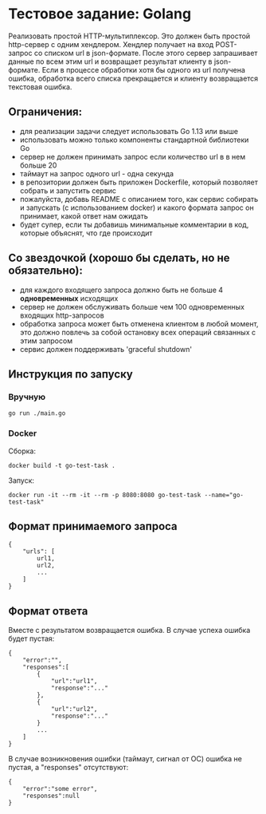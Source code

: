 # Тестовое задание: Golang
Реализовать простой HTTP-мультиплексор. 
Это должен быть простой http-сервер с одним хендлером. Хендлер получает на вход  POST-запрос со списком url в json-формате. После этого сервер запрашивает данные по всем этим url и возвращает результат клиенту в json-формате. Если в процессе обработки хотя бы одного из url получена ошибка, обработка всего списка прекращается и клиенту возвращается текстовая ошибка.
## Ограничения:
* для реализации задачи следует использовать Go 1.13 или выше
* использовать можно только компоненты стандартной библиотеки Go
* сервер не должен принимать запрос если количество url в в нем больше 20
* таймаут на запрос одного url - одна секунда
* в репозитории должен быть приложен Dockerfile, который позволяет собрать и запустить сервис
* пожалуйста, добавь README с описанием того, как сервис собирать и запускать (с использованием docker) и какого формата запрос он принимает, какой ответ нам ожидать
* будет супер, если ты добавишь минимальные комментарии в код, которые объяснят, что где происходит

## Со звездочкой (хорошо бы сделать, но не обязательно):
* для каждого входящего запроса должно быть не больше 4 **одновременных** исходящих
* сервер не должен обслуживать больше чем 100 одновременных входящих http-запросов
* обработка запроса может быть отменена клиентом в любой момент, это должно повлечь за собой остановку всех операций связанных с этим запросом
* сервис должен поддерживать 'graceful shutdown'

## Инструкция по запуску
### Вручную
```
go run ./main.go
```
### Docker
Сборка:
```
docker build -t go-test-task .
```
Запуск:
```
docker run -it --rm -it --rm -p 8080:8080 go-test-task --name="go-test-task"
```

## Формат принимаемого запроса
```
{
    "urls": [
        url1,
        url2,
        ...
    ]
}
```
## Формат ответа
Вместе с результатом возвращается ошибка. В случае успеха ошибка будет пустая:
```
{
    "error":"",
    "responses":[
        {
            "url":"url1",
            "response":"..."
        },
        {
            "url":"url2",
            "response":"..."
        }
        ...
    ]
}
```
В случае возникновения ошибки (таймаут, сигнал от ОС) ошибка не пустая, а "responses" отсутствуют:
```
{
    "error":"some error",
    "responses":null
}
```